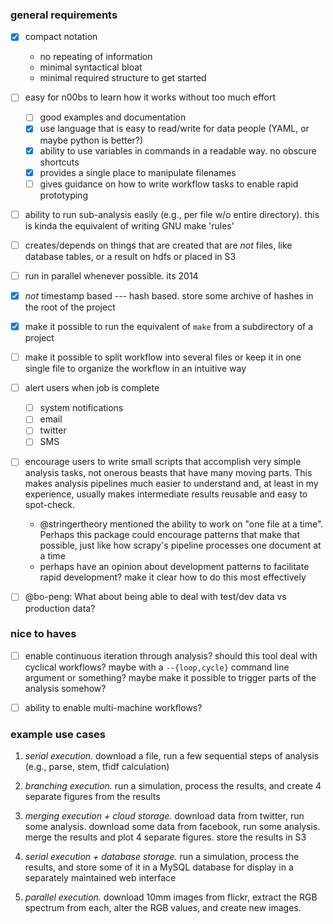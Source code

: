 ### general requirements

* [x] compact notation
  * no repeating of information
  * minimal syntactical bloat
  * minimal required structure to get started

* [ ] easy for n00bs to learn how it works without too much effort
  * [ ] good examples and documentation
  * [x] use language that is easy to read/write for data people (YAML, or
    maybe python is better?)
  * [x] ability to use variables in commands in a readable way. no obscure
    shortcuts
  * [x] provides a single place to manipulate filenames
  * [ ] gives guidance on how to write workflow tasks to enable rapid
    prototyping

* [ ] ability to run sub-analysis easily (e.g., per file w/o entire
  directory). this is kinda the equivalent of writing GNU make 'rules'

* [ ] creates/depends on things that are created that are *not* files,
  like database tables, or a result on hdfs or placed in S3

* [ ] run in parallel whenever possible. its 2014

* [x] *not* timestamp based --- hash based. store some archive of hashes
  in the root of the project

* [x] make it possible to run the equivalent of `make` from a subdirectory
  of a project

* [ ] make it possible to split workflow into several files or keep it in
  one single file to organize the workflow in an intuitive way

* [ ] alert users when job is complete
  * [ ] system notifications
  * [ ] email
  * [ ] twitter
  * [ ] SMS

* [ ] encourage users to write small scripts that accomplish very simple
  analysis tasks, not onerous beasts that have many moving parts. This
  makes analysis pipelines much easier to understand and, at least in
  my experience, usually makes intermediate results reusable and easy
  to spot-check.
  * @stringertheory mentioned the ability to work on "one file at a
    time". Perhaps this package could encourage patterns that make
    that possible, just like how scrapy's pipeline processes one
    document at a time
  * perhaps have an opinion about development patterns to facilitate
    rapid development? make it clear how to do this most effectively

* [ ] @bo-peng: What about being able to deal with test/dev data vs
  production data?


### nice to haves

* [ ] enable continuous iteration through analysis? should this tool deal
  with cyclical workflows? maybe with a `--{loop,cycle}` command line
  argument or something? maybe make it possible to trigger parts of
  the analysis somehow?

* [ ] ability to enable multi-machine workflows?

### example use cases

1. *serial execution.* download a file, run a few sequential steps of
   analysis (e.g., parse, stem, tfidf calculation)

2. *branching execution.* run a simulation, process the results, and
   create 4 separate figures from the results

3. *merging execution + cloud storage.* download data from twitter,
   run some analysis. download some data from facebook, run some
   analysis. merge the results and plot 4 separate figures. store the
   results in S3

4. *serial execution + database storage.* run a simulation, process
   the results, and store some of it in a MySQL database for display
   in a separately maintained web interface

5. *parallel execution.* download 10mm images from flickr, extract the
   RGB spectrum from each, alter the RGB values, and create new images.
